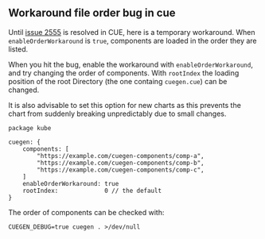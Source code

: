 ## Workaround file order bug in cue

Until [issue 2555][issue2555] is resolved in CUE, here is a temporary 
workaround. When `enableOrderWorkaround` is `true`, components are loaded
in the order they are listed. 

When you hit the bug, enable the workaround with `enableOrderWorkaround`, and 
try changing the order of components. With `rootIndex` the loading position of 
the root Directory (the one containg `cuegen.cue`) can be changed.

It is also advisable to set this option for new charts as this prevents the 
chart from suddenly breaking unpredictably due to small changes.

```
package kube

cuegen: {
	components: [
		"https://example.com/cuegen-components/comp-a",
		"https://example.com/cuegen-components/comp-b",
		"https://example.com/cuegen-components/comp-c",
	]
	enableOrderWorkaround: true
	rootIndex:             0 // the default
}
```

The order of components can be checked with:
```
CUEGEN_DEBUG=true cuegen . >/dev/null
```

[issue2555]:   https://github.com/cue-lang/cue/issues/2555
